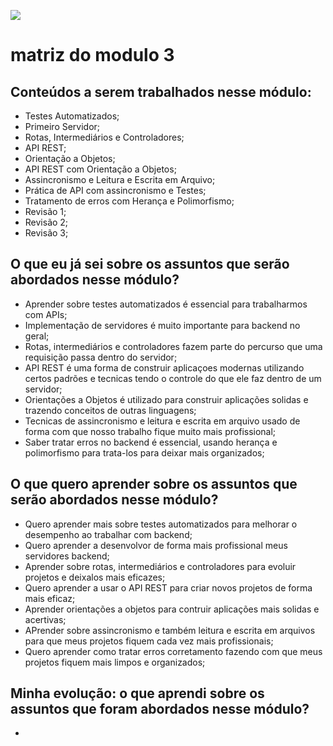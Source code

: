 ![](https://i.imgur.com/xG74tOh.png)

# matriz do modulo 3

## Conteúdos a serem trabalhados nesse módulo:

- Testes Automatizados;
- Primeiro Servidor;
- Rotas, Intermediários e Controladores;
- API REST;
- Orientação a Objetos;
- API REST com Orientação a Objetos;
- Assincronismo e Leitura e Escrita em Arquivo;
- Prática de API com assincronismo e Testes;
- Tratamento de erros com Herança e Polimorfismo;
- Revisão 1;
- Revisão 2;
- Revisão 3;

## O que eu já sei sobre os assuntos que serão abordados nesse módulo?

- Aprender sobre testes automatizados é essencial para trabalharmos com APIs;
- Implementação de servidores é muito importante para backend no geral;
- Rotas, intermediários e controladores fazem parte do percurso que uma requisição passa dentro do servidor;
- API REST é uma forma de construir aplicaçoes modernas utilizando certos padrões e tecnicas tendo o controle do que ele faz dentro de um servidor;
- Orientações a Objetos é utilizado para construir aplicações solidas e trazendo conceitos de outras linguagens;
- Tecnicas de assincronismo e leitura e escrita em arquivo usado de forma com que nosso trabalho fique muito mais profissional;
- Saber tratar erros no backend é essencial, usando herança e polimorfismo para trata-los para deixar mais organizados;


## O que quero aprender sobre os assuntos que serão abordados nesse módulo?

- Quero aprender mais sobre testes automatizados para melhorar o desempenho ao trabalhar com backend;
- Quero aprender a desenvolvor de forma mais profissional meus servidores backend;
- Aprender sobre rotas, intermediários e controladores para evoluir projetos e deixalos mais eficazes;
- Quero aprender a usar o API REST para criar novos projetos de forma mais eficaz;
- Aprender orientações a objetos para contruir aplicações mais solidas e acertivas;
- APrender sobre assincronismo e também leitura e escrita em arquivos para que meus projetos fiquem cada vez mais profissionais;
- Quero aprender como tratar erros corretamento fazendo com que meus projetos fiquem mais limpos e organizados;

## Minha evolução: o que aprendi sobre os assuntos que foram abordados nesse módulo?

-